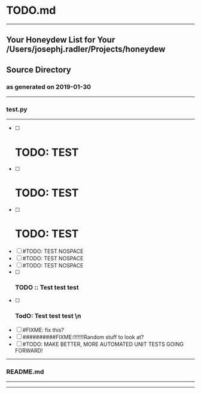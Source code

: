 # TODO.md
---

## Your Honeydew List for Your /Users/josephj.radler/Projects/honeydew
## Source Directory
### as generated on 2019-01-30
---

### test.py 
---
- [ ] 	# TODO: TEST
- [ ] 	# TODO: TEST
- [ ] 	# TODO: TEST
- [ ] 	#TODO: TEST NOSPACE
- [ ] 	#TODO: TEST NOSPACE
- [ ] 	#TODO: TEST NOSPACE
- [ ] 	### TODO :: Test test test
- [ ] 	### TodO: Test test test \n
- [ ] 	#FIXME: fix this?
- [ ] 	##########FIXME:!!!!!!!Random stuff to look at?
- [ ] 	#TODO: MAKE BETTER, MORE AUTOMATED UNIT TESTS GOING FORWARD!
---
### README.md 
---
---
